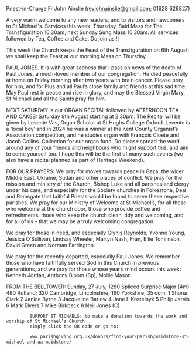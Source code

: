
Priest-in-Charge Fr John Ainslie ([revjohnainslie@gmail.com](mailto:revjohnainslie@gmail.com); 01628 629827)

A very warm welcome to any new readers, and to visitors and newcomers to St Michael's.
Services this week: Thursday, Said Mass for The Transfiguration 10.30am; next Sunday Sung Mass 10.30am. All
services followed by Tea, Coffee and Cake. Do join us !!

This week the Church keeps the Feast of the Transfiguration on 6th August; we shall keep the Feast at our morning
Mass on Thursday.

PAUL JONES. It is with great sadness that I pass on news of the death of Paul Jones, a much-loved member of our
congregation. He died peacefully at home on Friday morning after two years with brain cancer. Please pray for him,
and for Pius and all Paul’s close family and friends at this sad time. May Paul rest in peace and rise in glory, and may
the Blessed Virgin Mary, St Michael and all the Saints pray for him.

NEXT SATURDAY is our ORGAN RECITAL followed by AFTERNOON TEA AND CAKES: Saturday 9th
August starting at 2.30pm.
The Recital will be given by Levente Vas, Organ Scholar at St Hughs College Oxford. Levente is a ‘local boy’ and in
2024 he was a winner at the Kent County Organist’s Association competition, and he studies organ with Francois
Cloete and Jacob Collins. Collection for our organ fund.
Do please spread the word around any of your friends and neighbours who might support this, and aim to come
yourself too. I hope this will be the first of many such events (we also have a recital planned as part of Heritage
Weekend).

FOR OUR PRAYERS: We pray for moves towards peace in Gaza, the wider Middle East, Ukraine, Sudan and other
places of conflict. We pray for the mission and ministry of the Church, Bishop Luke and all parishes and clergy under
his care, and especially for the Society churches in Folkestone, Deal and Ramsgate that faithful Priests would be found
to serve these respective parishes. We pray for our Ministry of Welcome at St Michael’s, for all those who welcome at
the church door, those who provide coffee and refreshments, those who keep the church clean, tidy and welcoming,
and for all of us – that we may be a truly welcoming congregation.

We pray for those in need, and especially Glynis Reynolds, Yvonne Young, Jessica O’Sullivan, Lindsay Wheeler,
Martyn Nash, Fran, Ellie Tomlinson, David Green and Norman Farrington.

We pray for the recently departed, especially Paul Jones. We remember those who have faithfully served God in
this Church in previous generations, and we pray for those whose year’s mind occurs this week: Kenneth Jordan,
Anthony Bloom (Bp), Mollie Mason.

FROM THE BELLTOWER: Sunday, 27 July, 1280 Spliced Surprise Major (4m) 480 Rutland; 320 Cambridge,
Lincolnshire; 160 Yorkshire; 35 com.
1 Shona Clark 2 Janice Byrne 3 Jacqueline Barlow 4 Jane L Kostelnyk 5 Philip Jarvis 6 Mark Elvers 7 Mike
Birkbeck 8 Neil Jones (C)


             SUPPORT ST MICHAELS: to make a donation towards the work and worship of St Michael’s Church
             simply click the QR code or go to:

             www.parishgiving.org.uk/donors/find-your-parish/maidstone-st-michael-and-aa-maidstone/
